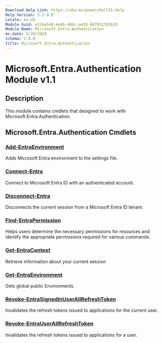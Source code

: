 ```yaml
---
Download Help Link: https://aka.ms/powershell51-help
Help Version: 5.2.0.0
Locale: en-US
Module Guid: e21be540-4e0b-40dc-a419-8d7912f82b2d
Module Name: Microsoft.Entra.Authentication
ms.date: 5/29/2024
schema: 2.0.0
title: Microsoft.Entra.Authentication
---
```

# Microsoft.Entra.Authentication Module v1.1

## Description

This module contains cmdlets that designed to work with Microsoft.Entra.Authentication.

## Microsoft.Entra.Authentication Cmdlets

### [Add-EntraEnvironment](Add-EntraEnvironment.md)

Adds Microsoft Entra environment to the settings file.

### [Connect-Entra](Connect-Entra.md)

Connect to Microsoft Entra ID with an authenticated account.

### [Disconnect-Entra](Disconnect-Entra.md)

Disconnects the current session from a Microsoft Entra ID tenant.

### [Find-EntraPermission](Find-EntraPermission.md)

Helps users determine the necessary permissions for resources and identify the appropriate permissions required for various commands.

### [Get-EntraContext](Get-EntraContext.md)

Retrieve information about your current session

### [Get-EntraEnvironment](Get-EntraEnvironment.md)

Gets global public Environments.

### [Revoke-EntraSignedInUserAllRefreshToken](Revoke-EntraSignedInUserAllRefreshToken.md)

Invalidates the refresh tokens issued to applications for the current user.

### [Revoke-EntraUserAllRefreshToken](Revoke-EntraUserAllRefreshToken.md)

Invalidates the refresh tokens issued to applications for a user.


